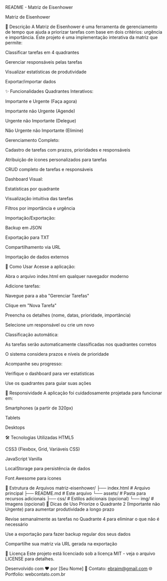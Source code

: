 README - Matriz de Eisenhower

Matriz de Eisenhower

📌 Descrição
A Matriz de Eisenhower é uma ferramenta de gerenciamento de tempo que ajuda a priorizar tarefas com base em dois critérios: urgência e importância. Este projeto é uma implementação interativa da matriz que permite:

Classificar tarefas em 4 quadrantes

Gerenciar responsáveis pelas tarefas

Visualizar estatísticas de produtividade

Exportar/importar dados

✨ Funcionalidades
Quadrantes Interativos:

Importante e Urgente (Faça agora)

Importante não Urgente (Agende)

Urgente não Importante (Delegue)

Não Urgente não Importante (Elimine)

Gerenciamento Completo:

Cadastro de tarefas com prazos, prioridades e responsáveis

Atribuição de ícones personalizados para tarefas

CRUD completo de tarefas e responsáveis

Dashboard Visual:

Estatísticas por quadrante

Visualização intuitiva das tarefas

Filtros por importância e urgência

Importação/Exportação:

Backup em JSON

Exportação para TXT

Compartilhamento via URL

Importação de dados externos

🚀 Como Usar
Acesse a aplicação:

Abra o arquivo index.html em qualquer navegador moderno

Adicione tarefas:

Navegue para a aba "Gerenciar Tarefas"

Clique em "Nova Tarefa"

Preencha os detalhes (nome, datas, prioridade, importância)

Selecione um responsável ou crie um novo

Classificação automática:

As tarefas serão automaticamente classificadas nos quadrantes corretos

O sistema considera prazos e níveis de prioridade

Acompanhe seu progresso:

Verifique o dashboard para ver estatísticas

Use os quadrantes para guiar suas ações

📱 Responsividade
A aplicação foi cuidadosamente projetada para funcionar em:

Smartphones (a partir de 320px)

Tablets

Desktops

🛠 Tecnologias Utilizadas
HTML5

CSS3 (Flexbox, Grid, Variáveis CSS)

JavaScript Vanilla

LocalStorage para persistência de dados

Font Awesome para ícones

📂 Estrutura de Arquivos
matriz-eisenhower/
├── index.html          # Arquivo principal
├── README.md           # Este arquivo
└── assets/             # Pasta para recursos adicionais
    ├── css/            # Estilos adicionais (opcional)
    └── img/            # Imagens (opcional)
📌 Dicas de Uso
Priorize o Quadrante 2 (Importante não Urgente) para aumentar produtividade a longo prazo

Revise semanalmente as tarefas no Quadrante 4 para eliminar o que não é necessário

Use a exportação para fazer backup regular dos seus dados

Compartilhe sua matriz via URL gerada na exportação

📜 Licença
Este projeto está licenciado sob a licença MIT - veja o arquivo LICENSE para detalhes.

Desenvolvido com ❤️ por [Seu Nome]
📧 Contato: ebraim@gmail.com
🌐 Portfolio: webcontato.com.br
